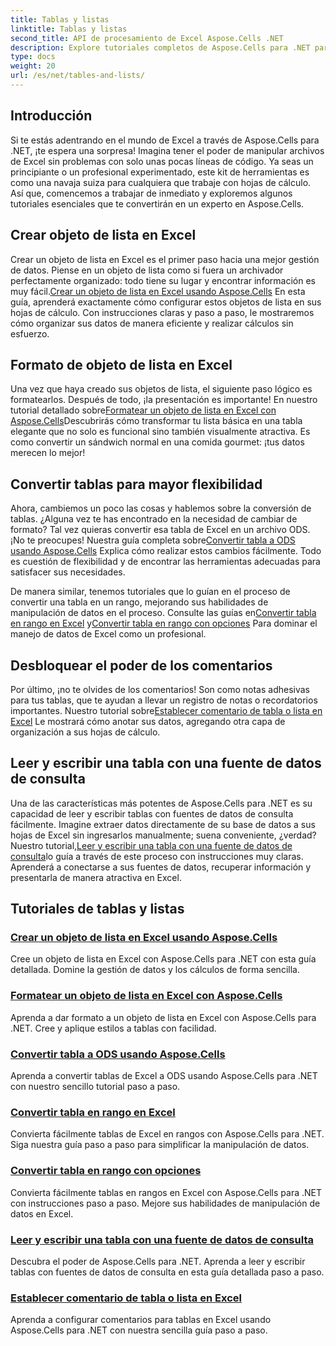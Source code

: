 ```yaml
---
title: Tablas y listas
linktitle: Tablas y listas
second_title: API de procesamiento de Excel Aspose.Cells .NET
description: Explore tutoriales completos de Aspose.Cells para .NET para administrar de manera eficiente datos de Excel, crear tablas y mejorar sus habilidades con guías fáciles de seguir.
type: docs
weight: 20
url: /es/net/tables-and-lists/
---
```

## Introducción

Si te estás adentrando en el mundo de Excel a través de Aspose.Cells para .NET, ¡te espera una sorpresa! Imagina tener el poder de manipular archivos de Excel sin problemas con solo unas pocas líneas de código. Ya seas un principiante o un profesional experimentado, este kit de herramientas es como una navaja suiza para cualquiera que trabaje con hojas de cálculo. Así que, comencemos a trabajar de inmediato y exploremos algunos tutoriales esenciales que te convertirán en un experto en Aspose.Cells.

## Crear objeto de lista en Excel
 Crear un objeto de lista en Excel es el primer paso hacia una mejor gestión de datos. Piense en un objeto de lista como si fuera un archivador perfectamente organizado: todo tiene su lugar y encontrar información es muy fácil.[Crear un objeto de lista en Excel usando Aspose.Cells](./creating-list-object/) En esta guía, aprenderá exactamente cómo configurar estos objetos de lista en sus hojas de cálculo. Con instrucciones claras y paso a paso, le mostraremos cómo organizar sus datos de manera eficiente y realizar cálculos sin esfuerzo.

## Formato de objeto de lista en Excel
Una vez que haya creado sus objetos de lista, el siguiente paso lógico es formatearlos. Después de todo, ¡la presentación es importante! En nuestro tutorial detallado sobre[Formatear un objeto de lista en Excel con Aspose.Cells](./formatting-list-object/)Descubrirás cómo transformar tu lista básica en una tabla elegante que no solo es funcional sino también visualmente atractiva. Es como convertir un sándwich normal en una comida gourmet: ¡tus datos merecen lo mejor!

## Convertir tablas para mayor flexibilidad
 Ahora, cambiemos un poco las cosas y hablemos sobre la conversión de tablas. ¿Alguna vez te has encontrado en la necesidad de cambiar de formato? Tal vez quieras convertir esa tabla de Excel en un archivo ODS. ¡No te preocupes! Nuestra guía completa sobre[Convertir tabla a ODS usando Aspose.Cells](./converting-table-to-ods/) Explica cómo realizar estos cambios fácilmente. Todo es cuestión de flexibilidad y de encontrar las herramientas adecuadas para satisfacer sus necesidades.

De manera similar, tenemos tutoriales que lo guían en el proceso de convertir una tabla en un rango, mejorando sus habilidades de manipulación de datos en el proceso. Consulte las guías en[Convertir tabla en rango en Excel](./converting-table-to-range/) y[Convertir tabla en rango con opciones](./converting-table-to-range-with-options/) Para dominar el manejo de datos de Excel como un profesional.

## Desbloquear el poder de los comentarios
 Por último, ¡no te olvides de los comentarios! Son como notas adhesivas para tus tablas, que te ayudan a llevar un registro de notas o recordatorios importantes. Nuestro tutorial sobre[Establecer comentario de tabla o lista en Excel](./setting-comment-of-table-or-list/) Le mostrará cómo anotar sus datos, agregando otra capa de organización a sus hojas de cálculo. 

## Leer y escribir una tabla con una fuente de datos de consulta
 Una de las características más potentes de Aspose.Cells para .NET es su capacidad de leer y escribir tablas con fuentes de datos de consulta fácilmente. Imagine extraer datos directamente de su base de datos a sus hojas de Excel sin ingresarlos manualmente; suena conveniente, ¿verdad? Nuestro tutorial,[Leer y escribir una tabla con una fuente de datos de consulta](./reading-and-writing-table-with-query-data-source/)lo guía a través de este proceso con instrucciones muy claras. Aprenderá a conectarse a sus fuentes de datos, recuperar información y presentarla de manera atractiva en Excel.

## Tutoriales de tablas y listas
### [Crear un objeto de lista en Excel usando Aspose.Cells](./creating-list-object/)
Cree un objeto de lista en Excel con Aspose.Cells para .NET con esta guía detallada. Domine la gestión de datos y los cálculos de forma sencilla.
### [Formatear un objeto de lista en Excel con Aspose.Cells](./formatting-list-object/)
Aprenda a dar formato a un objeto de lista en Excel con Aspose.Cells para .NET. Cree y aplique estilos a tablas con facilidad.
### [Convertir tabla a ODS usando Aspose.Cells](./converting-table-to-ods/)
Aprenda a convertir tablas de Excel a ODS usando Aspose.Cells para .NET con nuestro sencillo tutorial paso a paso.
### [Convertir tabla en rango en Excel](./converting-table-to-range/)
Convierta fácilmente tablas de Excel en rangos con Aspose.Cells para .NET. Siga nuestra guía paso a paso para simplificar la manipulación de datos.
### [Convertir tabla en rango con opciones](./converting-table-to-range-with-options/)
Convierta fácilmente tablas en rangos en Excel con Aspose.Cells para .NET con instrucciones paso a paso. Mejore sus habilidades de manipulación de datos en Excel.
### [Leer y escribir una tabla con una fuente de datos de consulta](./reading-and-writing-table-with-query-data-source/)
Descubra el poder de Aspose.Cells para .NET. Aprenda a leer y escribir tablas con fuentes de datos de consulta en esta guía detallada paso a paso.
### [Establecer comentario de tabla o lista en Excel](./setting-comment-of-table-or-list/)
Aprenda a configurar comentarios para tablas en Excel usando Aspose.Cells para .NET con nuestra sencilla guía paso a paso.